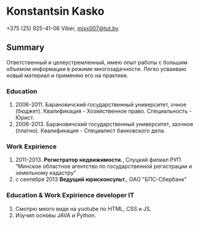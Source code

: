 # **Konstantsin Kasko**
+375 (25) 925-41-06 Viber, mixx007@tut.by

## Summary ##

Ответственный и целеустремленный, имею опыт работы с большим объемом информации в режиме многозадачности.
Легко усваиваю новый материал и применяю его на практике.

### Education ###
1. 2006-2011. Барановичский государственный университет, очное (бюджет). Квалификация - Хозяйственное право.	Специальность -	Юрист.
2. 2006-2013. Барановичский государственный университет, заочное (платно). Квалификация - Специалист банковского дела.

### Work Expirience ###
1. 2011-2013. **Регистратор недвижимости.**, Слуцкий филиал РУП “Минское областное агентство по государственной регистрации и земельному кадастру” 
2. с сентября 2013 **Ведущий юрисконсульт.**, ОАО "БПС-Сбербанк"    

### Education & Work Expirience developer IT ###
1. Смотрю много виде на yuotube по HTML, CSS и JS.
2. Изучил основы JAVA и Python.





